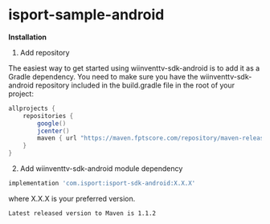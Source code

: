 # isport-sample-android

<b>Installation</b>

1. Add repository

The easiest way to get started using wiinventtv-sdk-android is to add it as a Gradle dependency. You need to make sure you have the wiinventtv-sdk-android repository included in the build.gradle file in the root of your project:

```gradle
allprojects {
    repositories {
        google()
        jcenter()
        maven { url "https://maven.fptscore.com/repository/maven-releases/" }
    }
}
```
2. Add wiinventtv-sdk-android module dependency

```gradle
implementation 'com.isport:isport-sdk-android:X.X.X'

```

where X.X.X is your preferred version.

```
Latest released version to Maven is 1.1.2
```

